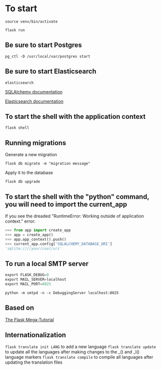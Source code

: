 # To start

`source venv/bin/activate`

`flask run`

## Be sure to start Postgres

 `pg_ctl -D /usr/local/var/postgres start`

## Be sure to start Elasticsearch

 `elasticsearch`

[SQLAlchemy documentation](https://flask-sqlalchemy.palletsprojects.com/en/2.x/api/#flask_sqlalchemy.SQLAlchemy)

[Elasticsearch documentation](https://elasticsearch-py.readthedocs.io/en/master/)

## To start the shell with the application context

`flask shell`

## Running migrations

Generate a new migration

`flask db migrate -m "migration message"`

Apply it to the database

`flask db upgrade`

## To start the shell with the "python" command, you will need to import the current_app

If you see the dreaded "RuntimeError: Working outside of application context." error:

```python
>>> from app import create_app
>>> app = create_app()
>>> app.app_context().push()
>>> current_app.config['SQLALCHEMY_DATABASE_URI']
'sqlite:////your/cool/uri'
```

## To run a local SMTP server

```python
export FLASK_DEBUG=0
export MAIL_SERVER=localhost
export MAIL_PORT=8025
```

`python -m smtpd -n -c DebuggingServer localhost:8025`

## Based on

[The Flask Mega-Tutorial](https://blog.miguelgrinberg.com/post/the-flask-mega-tutorial-part-i-hello-world)

## Internationalization

`flask translate init LANG` to add a new language
`flask translate update` to update all the languages after making changes to the _() and _l() language markers
`flask translate compile` to compile all languages after updating the translation files